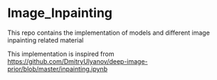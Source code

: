# Image_Inpainting
This repo contains the implementation of models and different image inpainting related material

This implementation is inspired from https://github.com/DmitryUlyanov/deep-image-prior/blob/master/inpainting.ipynb

